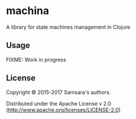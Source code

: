 # machina

A library for state machines management in Clojure

## Usage

FIXME: Work in progress

## License

Copyright © 2015-2017 Samsara's authors.

Distributed under the Apache License v 2.0 (http://www.apache.org/licenses/LICENSE-2.0)
